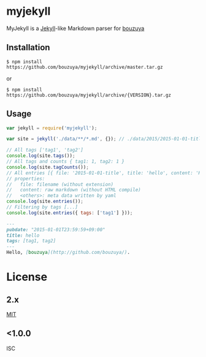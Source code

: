 # myjekyll

MyJekyll is a [Jekyll](http://jekyllrb.com/)-like Markdown parser for [bouzuya](https://github.com/bouzuya/)

## Installation

    $ npm install https://github.com/bouzuya/myjekyll/archive/master.tar.gz

or

    $ npm install https://github.com/bouzuya/myjekyll/archive/{VERSION}.tar.gz

## Usage

```javascript
var jekyll = require('myjekyll');

var site = jekyll('./data/**/*.md', {}); // ./data/2015/2015-01-01-title.md

// All tags ['tag1', 'tag2']
console.log(site.tags());
// All tags and counts { tag1: 1, tag2: 1 }
console.log(site.tagCounts());
// All entries [{ file: '2015-01-01-title', title: 'hello', content: 'Hel ... }]
// properties:
//   file: filename (without extension)
//   content: raw markdown (without HTML compile)
//   <others>: meta data written by yaml
console.log(site.entries());
// Filtering by tags [...]
console.log(site.entries({ tags: ['tag1'] }));
```

```markdown
---
pubdate: "2015-01-01T23:59:59+09:00"
title: hello
tags: [tag1, tag2]
---
Hello, [bouzuya](http://github.com/bouzuya/).
```

# License

## 2.x

[MIT](LICENSE)

## <1.0.0

ISC
